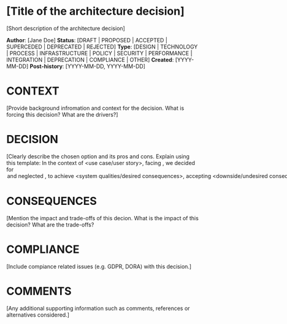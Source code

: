 # [Title of the architecture decision]

[Short description of the architecture decision]

**Author**: [Jane Doe]
**Status**: [DRAFT | PROPOSED | ACCEPTED | SUPERCEDED | DEPRECATED | REJECTED]
**Type**: [DESIGN | TECHNOLOGY | PROCESS | INFRASTRUCTURE | POLICY | SECURITY | PERFORMANCE | INTEGRATION | DEPRECATION | COMPLIANCE | OTHER]
**Created**: [YYYY-MM-DD]
**Post-history**: [YYYY-MM-DD, YYYY-MM-DD]


# CONTEXT

[Provide background infromation and context for the decision. What is forcing this decision? What are the drivers?]


# DECISION

[Clearly describe the chosen option and its pros and cons. Explain using this template: In the context of <use case/user story>, facing <concern>, we decided for <option> and neglected <other options>, to achieve <system qualities/desired consequences>, accepting <downside/undesired consequences>, because <additional rationale>.]


# CONSEQUENCES

[Mention the impact and trade-offs of this decion. What is the impact of this decision? What are the trade-offs?


# COMPLIANCE

[Include compiance related issues (e.g. GDPR, DORA) with this decision.]


# COMMENTS

[Any additional supporting information such as comments, references or alternatives considered.]